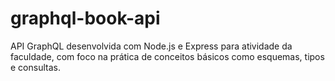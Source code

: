 # graphql-book-api
API GraphQL desenvolvida com Node.js e Express para atividade da faculdade, com foco na prática de conceitos básicos como esquemas, tipos e consultas.
